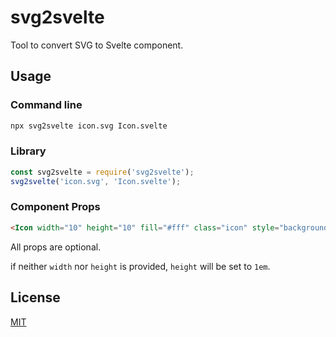 # svg2svelte
Tool to convert SVG to Svelte component.

## Usage
### Command line
```sh
npx svg2svelte icon.svg Icon.svelte
```

### Library
```js
const svg2svelte = require('svg2svelte');
svg2svelte('icon.svg', 'Icon.svelte');
```

### Component Props
```html
<Icon width="10" height="10" fill="#fff" class="icon" style="background: #fff" />
```
All props are optional.

if neither `width` nor `height` is provided, `height` will be set to `1em`.

## License
[MIT](LICENSE)
